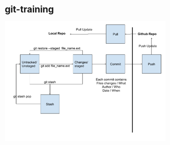 # git-training

![git commit flow](https://github.com/harryosmar/git-training/blob/master/git-commit-flow-v2.png)